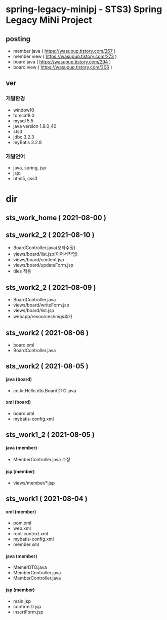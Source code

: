 # spring-legacy-minipj - STS3) Spring Legacy MiNi Project
## posting
- member java ( https://wasupup.tistory.com/267 )
- member view ( https://wasupup.tistory.com/273 )
- board java ( https://wasupup.tistory.com/294 )
- board view ( https://wasupup.tistory.com/306 )
## ver
### 개발환경
- window10
- tomcat8.0
- mysql 5.5
- java version 1.8.0_40
- sts3
- jdbc 3.2.3
- myBatis 3.2.8
### 개발언어
- java, spring, jsp
- jsjq
- html5, css3

# dir
## sts_work_home ( 2021-08-00 )

## sts_work2_2 ( 2021-08-10 )
- BoardController.java(오타수정)
- views/board/list.jsp(이어서작업)
- views/board/content.jsp
- views/board/updateForm.jsp
- tiles 적용 
## sts_work2_2 ( 2021-08-09 )
- BoardController.java
- views/board/writeForm.jsp
- views/board/list.jsp
- webapp/resources/imgs추가
## sts_work2 ( 2021-08-06 )
- board.xml
- BoardController.java
## sts_work2 ( 2021-08-05 )
#### java (board)
- co.kr.Hello.dto.BoardDTO.java
#### xml (board)
- board.xml
- mybatis-config.xml
## sts_work1_2 ( 2021-08-05 )
#### java (member)
- MemberController.java 수정
#### jsp (member)
- views/member/*.jsp
## sts_work1 ( 2021-08-04 )
#### xml (member)
- pom.xml
- web.xml
- root-context.xml
- mybatis-config.xml
- member.xml
#### java (member)
- MemerDTO.java
- MemberController.java
- MemberController.java
#### jsp (member)
- main.jsp
- confirmID.jsp
- insertForm.jsp

